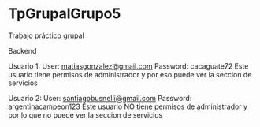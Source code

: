 # TpGrupalGrupo5
Trabajo práctico grupal

Backend

Usuario 1:
User: matiasgonzalez@gmail.com
Password: cacaguate72
Este usuario tiene permisos de administrador y por eso puede ver la seccion de servicios

Usuario 2:
User: santiagobusnelli@gmail.com
Password: argentinacampeon123
Este usuario NO tiene permisos de administrador y por lo que no puede ver la seccion de servicios